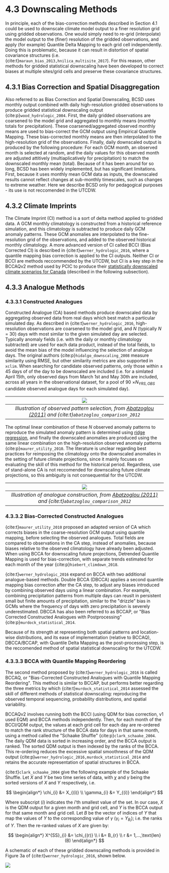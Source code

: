 # 4.3 Downscaling Methods

In principle, each of the bias-correction methods described in Section 4.1 could be used to downscale climate model output to a finer resolution grid using gridded observations. One would simply need to re-grid (interpolate) the model output to the (finer) resolution of the gridded observations, and apply (for example) Quantile Delta Mapping to each grid cell independently. Doing this is problematic, because it can result in distortion of spatial covariance structures (i.e. {cite:t}`maraun_bias_2013,hnilica_multisite_2017`). For this reason, other methods for gridded statistical downscaling have been developed to correct biases at multiple sites/grid cells and preserve these covariance structures.

## 4.3.1 Bias Correction and Spatial Disaggregation

Also referred to as Bias Correction and Spatial Downscaling, BCSD uses monthly output combined with daily high-resolution gridded observations to produce gridded statistical downscaling output {cite:p}`wood_hydrologic_2004`. First, the daily gridded observations are coarsened to the model grid and aggregated to monthly means (monthly totals for precipitation). These coarsened/aggregated observed monthly means are used to bias-correct the GCM output using Empirical Quantile Mapping. These bias-corrected monthly means are then interpolated to the high-resolution grid of the observations. Finally, daily downscaled output is produced by the following procedure: For each GCM month, an observed month is selected at random, and the daily values for this observed month are adjusted attitively (multiaplicatively for precipitation) to match the downscaled monthly mean (total). Because of it has been around for so long, BCSD has been widely implemented, but has significant limitations. First, because it uses monthly mean GCM data as inputs, the downscaled results cannot reflect changes at sub-monthly timescales, such as changes to extreme weather. Here we describe BCSD only for pedagogical purposes - its use is not reccomended in the UTCDW.

## 4.3.2 Climate Imprints

The Climate Imprint (CI) method is a sort of delta method applied to gridded data. A GCM monthly climatology is constructed from a historical reference simulation, and this climatology is subtracted to produce daily GCM anomaly patterns. These GCM anomalies are interpolated to the fine-resolution grid of the observations, and added to the observed historical monthly climatology. A more advanced version of CI called BCCI (Bias Corrected CI) is described in {cite:t}`werner_hydrologic_2016`, where a quantile mapping bias correction is applied to the CI outputs. Neither CI or BCCI are methods reccommended by the UTCDW, but CI is a key step in the BCCAQv2 method used by PCIC to produce their [statistically downscaled climate scenarios for Canada](https://www.pacificclimate.org/data/statistically-downscaled-climate-scenarios) (described in the following subsection).

## 4.3.3 Analogue Methods
### 4.3.3.1 Constructed Analogues

Constructed Analogue (CA) based methods produce downscaled data by aggregating observed data from real days which best match a particular simulated day. As described in {cite:t}`werner_hydrologic_2016`, high-resolution observations are coarsened to the model grid, and $N$ (typically $N$ = 30) days with most similar to the given simulated day are selected. Typically anomaly fields (i.e. with the daily or monthly climatology subtracted) are used for each data product, instead of the total fields, to avoid the mean bias of the model influencing the selection of analogue days. The original authors {cite:p}`hidalgo_downscaling_2008` measure similarity using RMSE, but other similarity metrics are also supported in `xclim`. When searching for candidate observed patterns, only those within $\pm$ 45 days of of the day to be downscaled are included (i.e. for a simlated April 15th, only observed days from March 1st and May 30th are included, across all years in the observational dataset, for a pool of 90 $\times N_{YRS,OBS}$ candidate observed analogue days for each simulated day).

|![](./figures/ConstructedAnalogs.jpeg)|
|:--:|
|*Illustration of observed pattern selection, from [Abatzoglou (2011)](https://climate.northwestknowledge.net/MACA/MACAmethod.php) and {cite:t}`abatzoglou_comparison_2012`*|

The optimal linear combination of these $N$ observed anomaly patterns to reproduce the simulated anomaly pattern is determined using [ridge regression](https://en.wikipedia.org/wiki/Ridge_regression), and finally the downscaled anomalies are produced using the same linear combination on the high-resolution observed anomaly patterns {cite:p}`maurer_utility_2010`. The literature is unclear regarding best practices for reimposing the climatology onto the downscaled anomalies in the setting of future climate projections, since it mainly focuses on evaluating the skill of this method for the historical period. Regardless, use of stand-alone CA is not reccomended for downscaling future climate projections, so this ambiguity is not consequential for the UTCDW.


|![](./figures/ConstructedAnalogs2.jpeg)|
|:--:|
|*Illustration of analogue construction, from [Abatzoglou (2011)](https://climate.northwestknowledge.net/MACA/MACAmethod.php) and {cite:t}`abatzoglou_comparison_2012`*|

### 4.3.3.2 Bias-Corrected Constructed Analogues

{cite:t}`maurer_utility_2010` proposed an adapted version of CA which corrects biases in the coarse-resolution GCM output using quantile mapping, before selecting the observed analogues. Total fields are compared to observations in the CA step, instead of anomalies, because biases relative to the observed climatology have already been adjusted. When using BCCA for downscaling future projections, Detrended Quantile Mapping is used for bias-correction, with separate trends estimated for each month of the year {cite:p}`hiebert_climdown_2018`.

{cite:t}`werner_hydrologic_2016` expand on BCCA with two additional analogue-based methods. Double BCCA (DBCCA) applies a second quantile mapping bias correction after the CA step, to adjust any biases introduced by combining observed days using a linear combination. For example, combining precipitation patterns from multiple days can reuslt in persistent small but finite amounts of precipitation, similar to the "drizzle" bias in GCMs where the frequency of days with zero precipitation is severely underestimated. DBCCA has also been referred to as BCCAP, or "Bias Corrected Constructed Analogues with Postprocessing" {cite:p}`murdock_statistical_2014`. 

Because of its strength at representing both spatial patterns and location-wise distributions, and its ease of implementation (relative to BCCAQ), DBCCA/BCCAP, with Quantile Delta Mapping as the post-processing step, is the reccomended method of spatial statistical downscaling for the UTCDW.

### 4.3.3.3 BCCA with Quantile Mapping Reordering

The second method proposed by {cite:t}`werner_hydrologic_2016` is called BCCAQ, or "Bias-Corrected Constructed Analogues with Quantile Mapping Reordering". This method is similar to BCCAP, but performs better regarding the three metrics by which {cite:t}`murdock_statistical_2014` assessed the skill of different methods of statistical downscaling: reproducing the observed temporal sequencing, probability distributions, and spatial variability.

BCCAQv2 involves running both the BCCI (using QDM for bias correction, v1 used EQM) and BCCA methods independently. Then, for each month of the BCCI/QDM output, the values at each grid cell for each day are re-ordered to match the rank structure of the BCCA data for days in that same month, using a method called the "Schaake Shuffle" {cite:p}`clark_schaake_2004`. The daily QDM data is sorted in increasing order, and the BCCA output is ranked. The sorted QDM output is then indexed by the ranks of the BCCA. This re-ordering reduces the excessive spatial smoothness of the QDM output {cite:p}`werner_hydrologic_2016,murdock_statistical_2014` and retains the accurate representation of spatial structures in BCCA.

{cite:t}`clark_schaake_2004` give the following example of the Schaake Shuffle. Let $X$ and $Y$ be two time series of data, with $\chi$ and $\gamma$ being the sorted versions of $X$ and $Y$ respectively, i.e.

$$
\begin{align*}
    \chi_{i} &= X_{(i)} \\
    \gamma_{i} &= Y_{(i)}
\end{align*}
$$

Where subscript $(i)$ indicates the $i$'th smallest value of the set. In our case, $X$ is the QDM output for a given month and grid cell, and $Y$ is the BCCA output for that same month and grid cell. Let $B$ be the vector of indices of $Y$ that map the values of $Y$ to the corresponding value of $\gamma$ ($\gamma_{i} = Y_{B_{i}}$); i.e. the ranks of $Y$. Then the re-ranked values of $X$ are given by:

$$
\begin{align*}
    X^{SS}_{i} &= \chi_{(r)} \\
    i &= B_{r} \\
    r &= 1,...,\text{len}(B)
\end{align*}
$$

A schematic of each of these gridded downscaling methods is provided in Figure 3a of {cite:t}`werner_hydrologic_2016`, shown below.

![](./figures/werner_cannon_2016_fig3.png)
